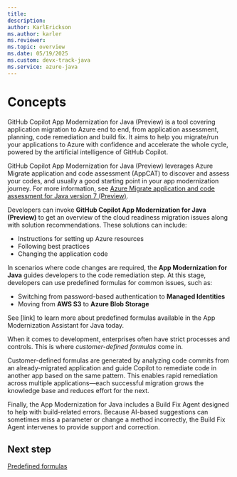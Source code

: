 ```yaml
---
title: 
description: 
author: KarlErickson
ms.author: karler
ms.reviewer: 
ms.topic: overview
ms.date: 05/19/2025
ms.custom: devx-track-java
ms.service: azure-java
---
```


# Concepts

GitHub Copilot App Modernization for Java (Preview) is a tool covering application migration to Azure end to end, from application assessment, planning, code remediation and build fix. It aims to help you migrate/run your applications to Azure with confidence and accelerate the whole cycle, powered by the artificial intelligence of GitHub Copilot.

GitHub Copilot App Modernization for Java (Preview) leverages Azure Migrate application and code assessment (AppCAT) to discover and assess your codes, and usually a good starting point in your app modernization journey. For more information, see [Azure Migrate application and code assessment for Java version 7 (Preview)](/azure/migrate/appcat/java-preview).

Developers can invoke **GitHub Copilot App Modernization for Java (Preview)** to get an overview of the cloud readiness migration issues along with solution recommendations.
These solutions can include:

- Instructions for setting up Azure resources
- Following best practices
- Changing the application code

In scenarios where code changes are required, the **App Modernization for Java** guides developers to the code remediation step.
At this stage, developers can use predefined formulas for common issues, such as:

- Switching from password-based authentication to **Managed Identities**
- Moving from **AWS S3** to **Azure Blob Storage**

See [link] to learn more about predefined formulas available in the App Modernization Assistant for Java today.

When it comes to development, enterprises often have strict processes and controls.
This is where *customer-defined formulas* come in.

Customer-defined formulas are generated by analyzing code commits from an already-migrated application and guide Copilot to remediate code in another app based on the same pattern.
This enables rapid remediation across multiple applications—each successful migration grows the knowledge base and reduces effort for the next.

Finally, the App Modernization for Java includes a Build Fix Agent designed to help with build-related errors. Because AI-based suggestions can sometimes miss a parameter or change a method incorrectly, the Build Fix Agent intervenes to provide support and correction.

## Next step

[Predefined formulas](migrate-github-copilot-app-modernization-java-on-azure-predefined-formula.md)
